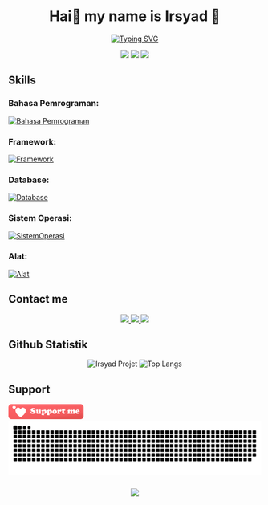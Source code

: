 <h1 align="center">Hai👋 my name is Irsyad 🍃</h1>
<p align="center">
  <a href="https://git.io/typing-svg"><img src="https://readme-typing-svg.demolab.com?font=Montserrat&weight=700&pause=1000&color=3DFFAC&center=true&vCenter=true&random=false&width=435&lines=Selamat+datang+di+Github+saya;Saya+Web+dan+Software+Engineer;Lulusan+Sarjana+Komputer;Jurusan+Teknik+Informatika;Guru+Teknik+Komputer+dan+Jaringan;dan+Founder+%40idream.my.id" alt="Typing SVG" /></a>
  <div align="center">
  <img height="150" src="https://media1.tenor.com/m/zZOt7alSzAMAAAAd/gojo-gojo-satoru.gif"  />
  <img height="150" src="https://media1.tenor.com/m/mgTK0bsWqNAAAAAC/sao.gif"  />
  <img height="150" src="https://media1.tenor.com/m/RJaiYJJV8xsAAAAC/saitama-pfp.gif"  />
</div>
</p>

## Skills

### Bahasa Pemrograman:

[![Bahasa Pemrograman](https://skillicons.dev/icons?i=html,css,js,php,java,dart,kotlin,go,py,cs,cpp)](https://irsyadproject.my.id/)

### Framework:

[![Framework](https://skillicons.dev/icons?i=bootstrap,tailwind,wordpress,laravel,jquery,vue,react,nuxtjs,nextjs,flutter,express)](https://irsyadproject.my.id/)

### Database:

[![Database](https://skillicons.dev/icons?i=sqlite,mysql,firebase,prisma,sequelize)](https://irsyadproject.my.id/)

### Sistem Operasi:

[![SistemOperasi](https://skillicons.dev/icons?i=windows,linux,ubuntu,debian,mint,kali)](https://irsyadproject.my.id/)

### Alat:

[![Alat](https://skillicons.dev/icons?i=vscode,androidstudio,aws,azure,git,cloudflare,discord,docker,eclipse,figma,github,gitlab,gmail,ai,nginx,nodejs,npm,ps,postman,powershell,stackoverflow,sublime,vite,xd)](https://irsyadproject.my.id/)

## Contact me

<p align="center">
  <a href="https://www.instagram.com/99ir.ib/">
    <img src="https://skillicons.dev/icons?i=instagram" />
  </a>
  <a href="projectirsyad@gmail.com">
    <img src="https://skillicons.dev/icons?i=gmail" />
  </a>
  <a href="https://www.linkedin.com/in/m-irsyadul-ibad-arrozy-0a6909143/">
    <img src="https://skillicons.dev/icons?i=linkedin" />
  </a>
</p>

## Github Statistik

<div align="center">
<img src="https://github-readme-stats.vercel.app/api?username=irsyadproject&theme=radical&rank_icon=github&show_icons=true" alt="Irsyad Projet" height=200>
<img src="https://github-readme-stats.vercel.app/api/top-langs/?username=irsyadproject&theme=radical&layout=compact" alt="Top Langs" height=200>
</div>

## Support

<a href="https://sociabuzz.com/irsyadproject">
  <img src="supportmebutton.png" width="150" alt="">
</a>

<br clear="both">

<img src="https://raw.githubusercontent.com/IrsyadProject/IrsyadProject/output/snake.svg" alt="Snake animation" />

###

<div align="center">
  <img src="https://profile-counter.glitch.me/IrsyadProject/count.svg?"/>
</div>
